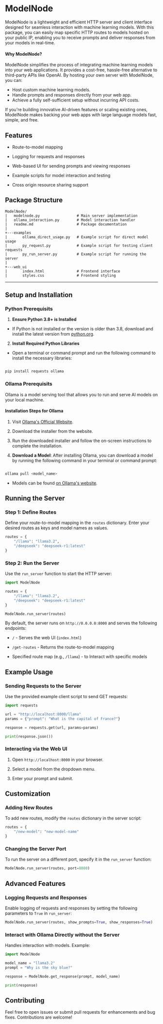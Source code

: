 # ModelNode

  

ModelNode is a lightweight and efficient HTTP server and client interface designed for seamless interaction with machine learning models. With this package, you can easily map specific HTTP routes to models hosted on your public IP, enabling you to receive prompts and deliver responses from your models in real-time.

#### Why ModelNode?
ModelNode simplifies the process of integrating machine learning models into your web applications. It provides a cost-free, hassle-free alternative to third-party APIs like OpenAI. By hosting your own server with ModelNode, you can:

- Host custom machine learning models.
- Handle prompts and responses directly from your web app.
- Achieve a fully self-sufficient setup without incurring API costs.

If you're building innovative AI-driven features or scaling existing ones, ModelNode makes backing your web apps with large language models fast, simple, and free.
  

## Features

  

- Route-to-model mapping

- Logging for requests and responses

- Web-based UI for sending prompts and viewing responses

- Example scripts for model interaction and testing

 - Cross origin resource sharing support

  


## Package Structure

```
ModelNode/
|   modelnode.py                 # Main server implementation
|   ollama_interaction.py        # Model interaction handler
|   readme.md                    # Package documentation
|
+---examples
|       ollama_direct_usage.py   # Example script for direct model usage
|       py_request.py            # Example script for testing client requests
|       py_run_server.py         # Example script for running the server
|
+---web_ui
|       index.html               # Frontend interface
|       styles.css               # Frontend styling
```

---

  

## Setup and Installation

  
  
  
  
  
  


  

### Python Prerequisits

  

1.  **Ensure Python 3.8+ is Installed**



- If Python is not installed or the version is older than 3.8, download and install the latest version from [python.org](https://www.python.org/).

  

2.  **Install Required Python Libraries**

- Open a terminal or command prompt and run the following command to install the necessary libraries:

  

```bash

pip install requests ollama

```

  

### Ollama Prerequisits

  

Ollama is a model serving tool that allows you to run and serve AI models on your local machine.

  



  

#### Installation Steps for Ollama

  

1. Visit [Ollama's Official Website](https://ollama.com/).

2. Download the installer from the website.

3. Run the downloaded installer and follow the on-screen instructions to complete the installation.

4.  **Download a Model**: After installing Ollama, you can download a model by running the following command in your terminal or command prompt:

```bash

ollama pull <model_name>

```

- Models can be found [on Ollama's website](https://ollama.com/search).

  

## Running the Server

  

### Step 1: Define Routes

Define your route-to-model mapping in the `routes` dictionary. Enter your desired routes as keys and model names as values.

  

```python
routes = {
	"/llama": "llama3.2",
	"/deepseek": "deepseek-r1:latest"
}
```

  

### Step 2: Run the Server

  

Use the `run_server` function to start the HTTP server:

  

```python
import ModelNode

routes = {
	"/llama": "llama3.2",
	"/deepseek": "deepseek-r1:latest"
}

ModelNode.run_server(routes)
```

  

By default, the server runs on `http://0.0.0.0:8000` and serves the following endpoints:

  

-  `/` - Serves the web UI (`index.html`)

-  `/get-routes` - Returns the route-to-model mapping

- Specified route map (e.g., `/llama`) - to Interact with specific models

  


  

## Example Usage

  

### Sending Requests to the Server

  

Use the provided example client script to send GET requests:

  

```python
import requests

url = "http://localhost:8000/llama"
params = {"prompt": "What is the capital of France?"}

response = requests.get(url, params=params)

print(response.json())
```

  

### Interacting via the Web UI

  

1. Open `http://localhost:8000` in your browser.

2. Select a model from the dropdown menu.

3. Enter your prompt and submit.

  



  

## Customization

  

### Adding New Routes

  

To add new routes, modify the `routes` dictionary in the server script:

  

```python
routes = {
	"/new-model": "new-model-name"
}
```

  

### Changing the Server Port

  

To run the server on a different port, specify it in the `run_server` function:

  

```python
ModelNode.run_server(routes, port=8080)
```

  



  

## Advanced Features

  

### Logging Requests and Responses

  

Enable logging of requests and responses by setting the following parameters to `True` in `run_server`:

  

```python
ModelNode.run_server(routes, show_prompts=True, show_responses=True)
```


  

### Interact with Ollama Directly without the Server

  

Handles interaction with models. Example:

  

```python
import ModelNode

model_name = "llama3.2"
prompt = "Why is the sky blue?"

response = ModelNode.get_response(prompt, model_name)

print(response)
```

 
  

## Contributing

Feel free to open issues or submit pull requests for enhancements and bug fixes. Contributions are welcome!

